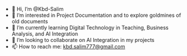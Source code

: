 - 👋 Hi, I’m @Kbd-Salim
- 👀 I’m interested in Project Documentation and to explore goldmines of old documents 
- 🌱 I’m currently learning Digital Technology in Teaching, Business Analysis, and AI Integration
- 💞️ I’m looking to collaborate on AI Integration in my projects
- 📫 How to reach me: kbd.salim777@gmail.com

<!---
Kbd-Salim/Kbd-Salim is a ✨ special ✨ repository because its `README.md` (this file) appears on your GitHub profile.
You can click the Preview link to take a look at your changes.
--->
